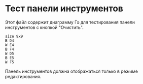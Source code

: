 # Тест панели инструментов

Этот файл содержит диаграмму Го для тестирования панели инструментов с кнопкой "Очистить".

```goboard
size 9x9
B D4
W E4
B F4
W D5
B E5
W F5
```

Панель инструментов должна отображаться только в режиме редактирования.
